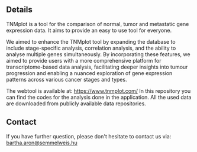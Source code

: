 ## Details
TNMplot is a tool for the comparison of normal, tumor and metastatic gene expression data. It aims to provide an easy to use tool for everyone.

We aimed to enhance the TNMplot tool by expanding the database to include stage-specific analysis, correlation analysis, and the ability to analyse multiple genes simultaneously. By incorporating these features, we aimed to provide users with a more comprehensive platform for transcriptome-based data analysis, facilitating deeper insights into tumour progression and enabling a nuanced exploration of gene expression patterns across various cancer stages and types.

The webtool is available at: https://www.tnmplot.com/
In this repository you can find the codes for the analysis done in the application. All the used data are downloaded from publicly available data repositories.

## Contact
If you have further question, please don't hesitate to contact us via: bartha.aron@semmelweis.hu
